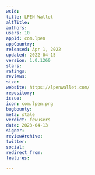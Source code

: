 ```yaml
---
wsId: 
title: LPEN Wallet
altTitle: 
authors: 
users: 10
appId: com.lpen
appCountry: 
released: Apr 1, 2022
updated: 2022-04-15
version: 1.0.1260
stars: 
ratings: 
reviews: 
size: 
website: https://lpenwallet.com/
repository: 
issue: 
icon: com.lpen.png
bugbounty: 
meta: stale
verdict: fewusers
date: 2023-04-13
signer: 
reviewArchive: 
twitter: 
social: 
redirect_from: 
features: 

---
```


